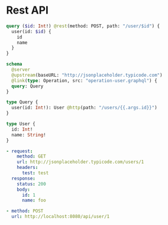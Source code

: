 # Rest API

```graphql @file:operation-user.graphql
query ($id: Int!) @rest(method: POST, path: "/user/$id") {
  user(id: $id) {
    id
    name
  }
}
```

```graphql @config
schema
  @server
  @upstream(baseURL: "http://jsonplaceholder.typicode.com")
  @link(type: Operation, src: "operation-user.graphql") {
  query: Query
}

type Query {
  user(id: Int!): User @http(path: "/users/{{.args.id}}")
}

type User {
  id: Int!
  name: String!
}
```

```yml @mock
- request:
    method: GET
    url: http://jsonplaceholder.typicode.com/users/1
    headers:
      test: test
  response:
    status: 200
    body:
      id: 1
      name: foo
```

```yml @test
- method: POST
  url: http://localhost:8080/api/user/1
```
